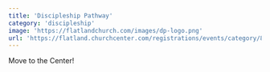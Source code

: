 ```yaml
---
title: 'Discipleship Pathway'
category: 'discipleship'
image: 'https://flatlandchurch.com/images/dp-logo.png'
url: 'https://flatland.churchcenter.com/registrations/events/category/84871'
---
```


Move to the Center!
